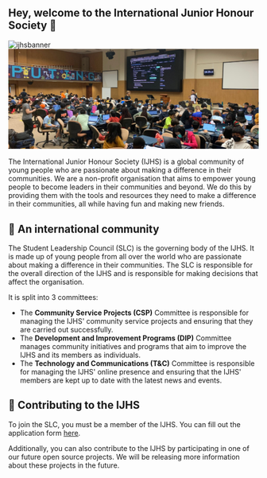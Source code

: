## Hey, welcome to the International Junior Honour Society 👋

![ijhsbanner](https://user-images.githubusercontent.com/105997270/210386374-82f0e5fa-f92b-4f0a-8fbd-8cea996ebb2b.jpg)
![A photo from one of the many workshops hosted at the Young Achievers Leadership Academy 2022 in Singapore.](ijhsbanner.jpg)

The International Junior Honour Society (IJHS) is a global community of young people who are passionate about making a difference in their communities. We are a non-profit organisation that aims to empower young people to become leaders in their communities and beyond. We do this by providing them with the tools and resources they need to make a difference in their communities, all while having fun and making new friends.

## 🤗 An international community

The Student Leadership Council (SLC) is the governing body of the IJHS. It is made up of young people from all over the world who are passionate about making a difference in their communities. The SLC is responsible for the overall direction of the IJHS and is responsible for making decisions that affect the organisation.

It is split into 3 committees:

- The **Community Service Projects (CSP)** Committee is responsible for managing the IJHS' community service projects and ensuring that they are carried out successfully.
- The **Development and Improvement Programs (DIP)** Committee manages community initiatives and programs that aim to improve the IJHS and its members as individuals.
- The **Technology and Communications (T&C)** Committee is responsible for managing the IJHS' online presence and ensuring that the IJHS' members are kept up to date with the latest news and events.

## 🤝 Contributing to the IJHS

To join the SLC, you must be a member of the IJHS. You can fill out the application form [here](https://forms.gle/KPMLG9L8paXJq7Jj8).

Additionally, you can also contribute to the IJHS by participating in one of our future open source projects. We will be releasing more information about these projects in the future.

